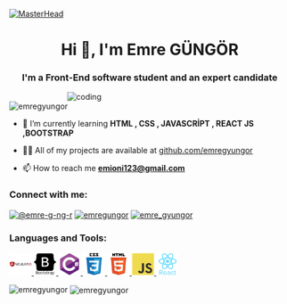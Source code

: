 [![MasterHead](https://i.pinimg.com/originals/cd/59/d6/cd59d626dc86397fe45080e6e9c7027d.gif)](https://rishavchanda.io) 

<h1 align="center">Hi 👋, I'm Emre GÜNGÖR</h1>
<h3 align="center">I'm a Front-End software student and an expert candidate</h3>
<img align = "right" alt = "coding" width = "400" src = "https://i.pinimg.com/originals/e4/26/70/e426702edf874b181aced1e2fa5c6cde.gif">

<p align="left"> <img src="https://komarev.com/ghpvc/?username=emregyungor&label=Profile%20views&color=0e75b6&style=flat" alt="emregyungor" /> </p>

- 🌱 I’m currently learning **HTML , CSS , JAVASCRİPT , REACT JS ,BOOTSTRAP**

- 👨‍💻 All of my projects are available at [github.com/emregyungor](github.com/emregyungor)

- 📫 How to reach me **emioni123@gmail.com**

<h3 align="left">Connect with me:</h3>
<p align="left">
<a href="https://codepen.io/@emre-g-ng-r" target="blank"><img align="center" src="https://raw.githubusercontent.com/rahuldkjain/github-profile-readme-generator/master/src/images/icons/Social/codepen.svg" alt="@emre-g-ng-r" height="30" width="40" /></a>
<a href="https://fb.com/emregungor" target="blank"><img align="center" src="https://raw.githubusercontent.com/rahuldkjain/github-profile-readme-generator/master/src/images/icons/Social/facebook.svg" alt="emregungor" height="30" width="40" /></a>
<a href="https://instagram.com/emre_gyungor" target="blank"><img align="center" src="https://raw.githubusercontent.com/rahuldkjain/github-profile-readme-generator/master/src/images/icons/Social/instagram.svg" alt="emre_gyungor" height="30" width="40" /></a>
</p>

<h3 align="left">Languages and Tools:</h3>
<p align="left"> <a href="https://angular.io" target="_blank" rel="noreferrer"> <img src="https://raw.githubusercontent.com/devicons/devicon/master/icons/angularjs/angularjs-original-wordmark.svg" alt="angularjs" width="40" height="40"/> </a> <a href="https://getbootstrap.com" target="_blank" rel="noreferrer"> <img src="https://raw.githubusercontent.com/devicons/devicon/master/icons/bootstrap/bootstrap-plain-wordmark.svg" alt="bootstrap" width="40" height="40"/> </a> <a href="https://www.w3schools.com/cs/" target="_blank" rel="noreferrer"> <img src="https://raw.githubusercontent.com/devicons/devicon/master/icons/csharp/csharp-original.svg" alt="csharp" width="40" height="40"/> </a> <a href="https://www.w3schools.com/css/" target="_blank" rel="noreferrer"> <img src="https://raw.githubusercontent.com/devicons/devicon/master/icons/css3/css3-original-wordmark.svg" alt="css3" width="40" height="40"/> </a> <a href="https://www.w3.org/html/" target="_blank" rel="noreferrer"> <img src="https://raw.githubusercontent.com/devicons/devicon/master/icons/html5/html5-original-wordmark.svg" alt="html5" width="40" height="40"/> </a> <a href="https://developer.mozilla.org/en-US/docs/Web/JavaScript" target="_blank" rel="noreferrer"> <img src="https://raw.githubusercontent.com/devicons/devicon/master/icons/javascript/javascript-original.svg" alt="javascript" width="40" height="40"/> </a> <a href="https://reactjs.org/" target="_blank" rel="noreferrer"> <img src="https://raw.githubusercontent.com/devicons/devicon/master/icons/react/react-original-wordmark.svg" alt="react" width="40" height="40"/> </a> </p>

<p><img align="left" src="https://github-readme-stats.vercel.app/api/top-langs?username=emregyungor&show_icons=true&locale=en&layout=compact" alt="emregyungor" /></p>

<p>&nbsp;<img align="center" src="https://github-readme-stats.vercel.app/api?username=emregyungor&show_icons=true&locale=en" alt="emregyungor" /></p>
